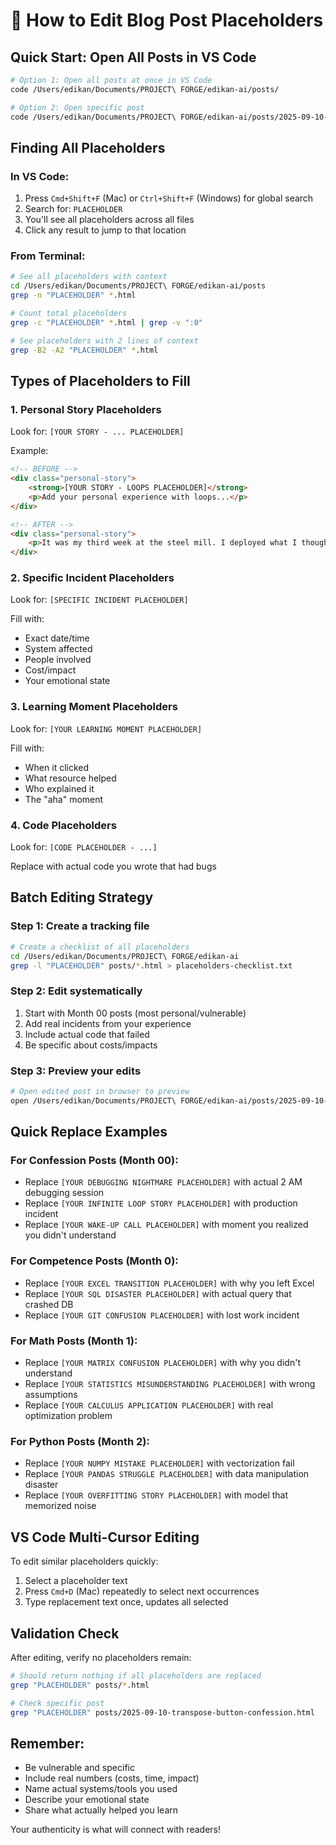 # 📝 How to Edit Blog Post Placeholders

## Quick Start: Open All Posts in VS Code

```bash
# Option 1: Open all posts at once in VS Code
code /Users/edikan/Documents/PROJECT\ FORGE/edikan-ai/posts/

# Option 2: Open specific post
code /Users/edikan/Documents/PROJECT\ FORGE/edikan-ai/posts/2025-09-10-transpose-button-confession.html
```

## Finding All Placeholders

### In VS Code:
1. Press `Cmd+Shift+F` (Mac) or `Ctrl+Shift+F` (Windows) for global search
2. Search for: `PLACEHOLDER`
3. You'll see all placeholders across all files
4. Click any result to jump to that location

### From Terminal:
```bash
# See all placeholders with context
cd /Users/edikan/Documents/PROJECT\ FORGE/edikan-ai/posts
grep -n "PLACEHOLDER" *.html

# Count total placeholders
grep -c "PLACEHOLDER" *.html | grep -v ":0"

# See placeholders with 2 lines of context
grep -B2 -A2 "PLACEHOLDER" *.html
```

## Types of Placeholders to Fill

### 1. Personal Story Placeholders
Look for: `[YOUR STORY - ... PLACEHOLDER]`

Example:
```html
<!-- BEFORE -->
<div class="personal-story">
    <strong>[YOUR STORY - LOOPS PLACEHOLDER]</strong>
    <p>Add your personal experience with loops...</p>
</div>

<!-- AFTER -->
<div class="personal-story">
    <p>It was my third week at the steel mill. I deployed what I thought was a simple temperature monitoring loop. By 3 AM, the entire production line had stopped. The monitoring system had consumed all available memory and crashed. My manager called it "the most expensive while loop in company history" - it cost us $50,000 in downtime.</p>
</div>
```

### 2. Specific Incident Placeholders
Look for: `[SPECIFIC INCIDENT PLACEHOLDER]`

Fill with:
- Exact date/time
- System affected
- People involved
- Cost/impact
- Your emotional state

### 3. Learning Moment Placeholders
Look for: `[YOUR LEARNING MOMENT PLACEHOLDER]`

Fill with:
- When it clicked
- What resource helped
- Who explained it
- The "aha" moment

### 4. Code Placeholders
Look for: `[CODE PLACEHOLDER - ...]`

Replace with actual code you wrote that had bugs

## Batch Editing Strategy

### Step 1: Create a tracking file
```bash
# Create a checklist of all placeholders
cd /Users/edikan/Documents/PROJECT\ FORGE/edikan-ai
grep -l "PLACEHOLDER" posts/*.html > placeholders-checklist.txt
```

### Step 2: Edit systematically
1. Start with Month 00 posts (most personal/vulnerable)
2. Add real incidents from your experience
3. Include actual code that failed
4. Be specific about costs/impacts

### Step 3: Preview your edits
```bash
# Open edited post in browser to preview
open /Users/edikan/Documents/PROJECT\ FORGE/edikan-ai/posts/2025-09-10-transpose-button-confession.html
```

## Quick Replace Examples

### For Confession Posts (Month 00):
- Replace `[YOUR DEBUGGING NIGHTMARE PLACEHOLDER]` with actual 2 AM debugging session
- Replace `[YOUR INFINITE LOOP STORY PLACEHOLDER]` with production incident
- Replace `[YOUR WAKE-UP CALL PLACEHOLDER]` with moment you realized you didn't understand

### For Competence Posts (Month 0):
- Replace `[YOUR EXCEL TRANSITION PLACEHOLDER]` with why you left Excel
- Replace `[YOUR SQL DISASTER PLACEHOLDER]` with actual query that crashed DB
- Replace `[YOUR GIT CONFUSION PLACEHOLDER]` with lost work incident

### For Math Posts (Month 1):
- Replace `[YOUR MATRIX CONFUSION PLACEHOLDER]` with why you didn't understand
- Replace `[YOUR STATISTICS MISUNDERSTANDING PLACEHOLDER]` with wrong assumptions
- Replace `[YOUR CALCULUS APPLICATION PLACEHOLDER]` with real optimization problem

### For Python Posts (Month 2):
- Replace `[YOUR NUMPY MISTAKE PLACEHOLDER]` with vectorization fail
- Replace `[YOUR PANDAS STRUGGLE PLACEHOLDER]` with data manipulation disaster
- Replace `[YOUR OVERFITTING STORY PLACEHOLDER]` with model that memorized noise

## VS Code Multi-Cursor Editing

To edit similar placeholders quickly:
1. Select a placeholder text
2. Press `Cmd+D` (Mac) repeatedly to select next occurrences
3. Type replacement text once, updates all selected

## Validation Check

After editing, verify no placeholders remain:
```bash
# Should return nothing if all placeholders are replaced
grep "PLACEHOLDER" posts/*.html

# Check specific post
grep "PLACEHOLDER" posts/2025-09-10-transpose-button-confession.html
```

## Remember:
- Be vulnerable and specific
- Include real numbers (costs, time, impact)
- Name actual systems/tools you used
- Describe your emotional state
- Share what actually helped you learn

Your authenticity is what will connect with readers!